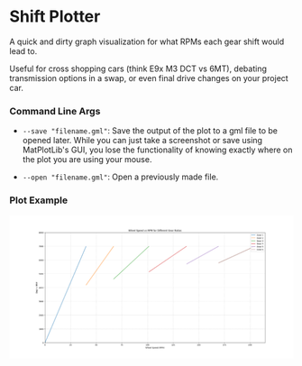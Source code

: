 # Shift Plotter
 A quick and dirty graph visualization for what RPMs each gear shift would lead to.

 Useful for cross shopping cars (think E9x M3 DCT vs 6MT), debating transmission options in a swap, or even final drive changes on your project car.


### Command Line Args

* `--save "filename.gml"`: Save the output of the plot to a gml file to be opened later. While you can just take a screenshot or save using MatPlotLib's GUI, you lose the functionality of knowing exactly where on the plot you are using your mouse.

* `--open "filename.gml"`: Open a previously made file.

### Plot Example
![E39 M5](example.png)